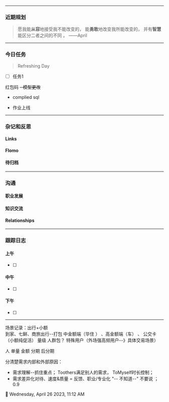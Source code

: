 
------------
### 近期规划
> 愿我能**从容**地接受我不能改变的，
>          能**勇敢**地改变我所能改变的，
>          并有**智慧**能区分二者之间的不同 。 ——April




-----------
### 今日任务
> Refreshing Day 
- [ ] 任务1


红包码
~~- 模型更改~~
- complied sql

- 作业上线

-------
### 杂记和反思
#### Links

#### Flomo


#### 待归档



---------
### 沟通
#### 职业发展

#### 知识交流

#### Relationships




-------
### 跟踪日志

#### 上午
- [ ] 

#### 中午
- [ ] 


#### 下午
- [ ] 





-------

场景记录：出行+小额    
到家、七鲜、商旅出行--打包   中金额端（华住 ） 、高金额端（车） 、 公交卡（小额纯促活）
量级
人群包？
特殊用户（外场强高频用户--》具体交易场景）


人  单量 金额  分期    后分期

分清楚需求内部和外部原因：
- 需求理解--抓住重点；  Toothers满足别人的需求，   ToMyself时长控制； 
- 需求差异化对待、速度&质量 =  反馈、职业/专业化
"-- 不知道--"  不要说 ；
0.9 

🍅 Wednesday, April 26 2023, 11:12 AM